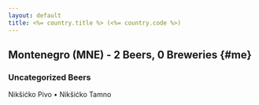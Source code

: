 ```yaml
---
layout: default
title: <%= country.title %> (<%= country.code %>)
---
```


## Montenegro (MNE) - 2 Beers, 0 Breweries {#me}



### Uncategorized Beers

Nikšićko Pivo   • Nikšićko Tamno  



 
